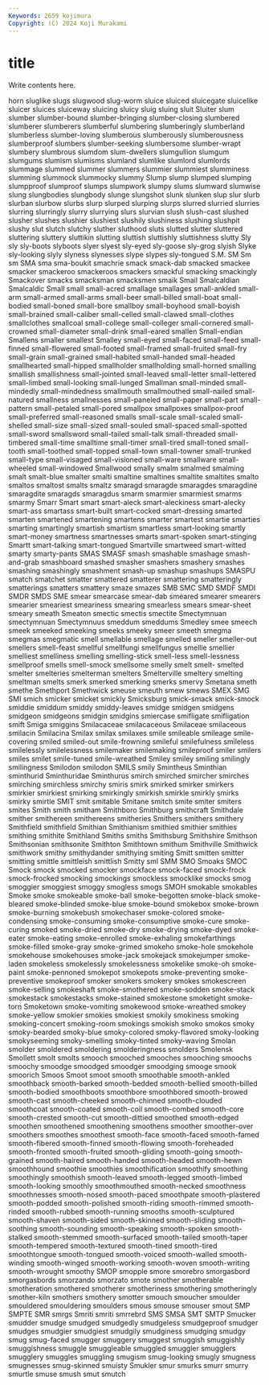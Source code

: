 ```yaml
---
Keywords: 2659 kojimura
Copyright: (C) 2024 Koji Murakami
---
```


# title

Write contents here.



horn sluglike slugs slugwood slug-worm sluice sluiced
sluicegate sluicelike sluicer sluices sluiceway sluicing sluicy sluig sluing sluit
Sluiter slum slumber slumber-bound slumber-bringing slumber-closing slumbered slumberer slumberers slumberful
slumbering slumberingly slumberland slumberless slumber-loving slumberous slumberously slumberousness slumberproof slumbers
slumber-seeking slumbersome slumber-wrapt slumbery slumbrous slumdom slum-dwellers slumgullion slumgum slumgums
slumism slumisms slumland slumlike slumlord slumlords slummage slummed slummer slummers
slummier slummiest slumminess slumming slummock slummocky slummy Slump slump slumped
slumping slumpproof slumproof slumps slumpwork slumpy slums slumward slumwise slung
slungbodies slungbody slunge slungshot slunk slunken slup slur slurb slurban
slurbow slurbs slurp slurped slurping slurps slurred slurried slurries slurring
slurringly slurry slurrying slurs slurvian slush slush-cast slushed slusher slushes
slushier slushiest slushily slushiness slushing slushpit slushy slut slutch slutchy
sluther sluthood sluts slutted slutter sluttered sluttering sluttery sluttikin slutting
sluttish sluttishly sluttishness slutty Sly sly sly-boots slyboots slyer slyest
sly-eyed sly-goose sly-grog slyish Slyke sly-looking slyly slyness slynesses slype
slypes sly-tongued S.M. SM Sm sm SMA sma sma-boukit smachrie
smack smack-dab smacked smackee smacker smackeroo smackeroos smackers smackful smacking
smackingly Smackover smacks smacksman smacksmen smaik Smail Smalcaldian Smalcaldic Small
small small-acred smallage smallages small-ankled small-arm small-armed small-arms small-beer small-billed
small-boat small-bodied small-boned small-bore smallboy small-boyhood small-boyish small-brained small-caliber small-celled
small-clawed small-clothes smallclothes smallcoal small-college small-colleger small-cornered small-crowned small-diameter small-drink
small-eared smallen Small-endian Smallens smaller smallest Smalley small-eyed small-faced small-feed
small-finned small-flowered small-footed small-framed small-fruited small-fry small-grain small-grained small-habited small-handed
small-headed smallhearted small-hipped smallholder smallholding small-horned smalling smallish smallishness small-jointed
small-leaved small-letter small-lettered small-limbed small-looking small-lunged Smallman small-minded small-mindedly small-mindedness
smallmouth smallmouthed small-nailed small-natured smallness smallnesses small-paneled small-paper small-part small-pattern
small-petaled small-pored smallpox smallpoxes smallpox-proof small-preferred small-reasoned smalls small-scale small-scaled
small-shelled small-size small-sized small-souled small-spaced small-spotted small-sword smallsword small-tailed small-talk
small-threaded small-timbered small-time smalltime small-timer small-tired small-toned small-tooth small-toothed small-topped
small-town small-towner small-trunked small-type small-visaged small-visioned small-ware smallware small-wheeled small-windowed
Smallwood smally smalm smalmed smalming smalt smalt-blue smalter smalti smaltine
smaltines smaltite smaltites smalto smaltos smaltost smalts smaltz smaragd smaragde
smaragdes smaragdine smaragdite smaragds smaragdus smarm smarmier smarmiest smarms smarmy
Smarr Smart smart smart-aleck smart-aleckiness smart-alecky smart-ass smartass smart-built smart-cocked
smart-dressing smarted smarten smartened smartening smartens smarter smartest smartie smarties
smarting smartingly smartish smartism smartless smart-looking smartly smart-money smartness smartnesses
smarts smart-spoken smart-stinging Smartt smart-talking smart-tongued Smartville smartweed smart-witted smarty
smarty-pants SMAS SMASF smash smashable smashage smash-and-grab smashboard smashed smasher
smashers smashery smashes smashing smashingly smashment smash-up smashup smashups SMASPU
smatch smatchet smatter smattered smatterer smattering smatteringly smatterings smatters smattery
smaze smazes SMB SMC SMD SMDF SMDI SMDR SMDS SME
smear smearcase smear-dab smeared smearer smearers smearier smeariest smeariness smearing
smearless smears smear-sheet smeary smeath Smeaton smectic smectis smectite Smectymnuan
smectymnuan Smectymnuus smeddum smeddums Smedley smee smeech smeek smeeked smeeking
smeeks smeeky smeer smeeth smegma smegmas smegmatic smell smellable smellage
smelled smeller smeller-out smellers smell-feast smellful smellfungi smellfungus smellie smellier
smelliest smelliness smelling smelling-stick smell-less smell-lessness smellproof smells smell-smock smellsome
smelly smelt smelt- smelted smelter smelteries smelterman smelters Smelterville smeltery
smelting smeltman smelts smerk smerked smerking smerks smervy Smetana smeth
smethe Smethport Smethwick smeuse smeuth smew smews SMEX SMG SMI
smich smicker smicket smickly Smicksburg smick-smack smick-smock smiddie smiddum smiddy
smiddy-leaves smidge smidgen smidgens smidgeon smidgeons smidgin smidgins smiercase smifligate
smifligation smift Smiga smiggins Smilacaceae smilacaceous Smilaceae smilaceous smilacin Smilacina
Smilax smilax smilaxes smile smileable smileage smile-covering smiled smiled-out smile-frowning
smileful smilefulness smileless smilelessly smilelessness smilemaker smilemaking smileproof smiler smilers
smiles smilet smile-tuned smile-wreathed Smiley smiley smiling smilingly smilingness Smilodon
smilodon SMILS smily Smintheus Sminthian sminthurid Sminthuridae Sminthurus smirch smirched
smircher smirches smirching smirchless smirchy smiris smirk smirked smirker smirkers
smirkier smirkiest smirking smirkingly smirkish smirkle smirkly smirks smirky smirtle
SMIT smit smitable Smitane smitch smite smiter smiters smites Smith
smith smitham Smithboro Smithburg smithcraft Smithdale smither smithereen smithereens smitheries
Smithers smithers smithery Smithfield smithfield Smithian Smithianism smithied smithier smithies
smithing smithite Smithland Smiths smiths Smithsburg Smithshire Smithson Smithsonian smithsonite
Smithton Smithtown smithum Smithville Smithwick smithwork smithy smithydander smithying smiting
Smitt smitten smitter smitting smittle smittleish smittlish Smitty sml SMM
SMO Smoaks SMOC Smock smock smocked smocker smockface smock-faced smock-frock
smock-frocked smocking smockings smockless smocklike smocks smog smoggier smoggiest smoggy
smogless smogs SMOH smokable smokables Smoke smoke smokeable smoke-ball smoke-begotten
smoke-black smoke-bleared smoke-blinded smoke-blue smoke-bound smokebox smoke-brown smoke-burning smokebush smokechaser
smoke-colored smoke-condensing smoke-consuming smoke-consumptive smoke-cure smoke-curing smoked smoke-dried smoke-dry smoke-drying
smoke-dyed smoke-eater smoke-eating smoke-enrolled smoke-exhaling smokefarthings smoke-filled smoke-gray smoke-grimed smokeho
smoke-hole smokehole smokehouse smokehouses smoke-jack smokejack smokejumper smoke-laden smokeless smokelessly
smokelessness smokelike smoke-oh smoke-paint smoke-pennoned smokepot smokepots smoke-preventing smoke-preventive smokeproof
smoker smokers smokery smokes smokescreen smoke-selling smokeshaft smoke-smothered smoke-sodden smoke-stack
smokestack smokestacks smoke-stained smokestone smoketight smoke-torn Smoketown smoke-vomiting smokewood smoke-wreathed
smokey smoke-yellow smokier smokies smokiest smokily smokiness smoking smoking-concert smoking-room
smokings smokish smoko smokos smoky smoky-bearded smoky-blue smoky-colored smoky-flavored smoky-looking
smokyseeming smoky-smelling smoky-tinted smoky-waving Smolan smolder smoldered smoldering smolderingness smolders
Smolensk Smollett smolt smolts smooch smooched smooches smooching smoochs smoochy
smoodge smoodged smoodger smoodging smooge smook smoorich Smoos Smoot smoot
smooth smoothable smooth-ankled smoothback smooth-barked smooth-bedded smooth-bellied smooth-billed smooth-bodied smoothboots
smoothbore smoothbored smooth-browed smooth-cast smooth-cheeked smooth-chinned smooth-clouded smoothcoat smooth-coated smooth-coil
smooth-combed smooth-core smooth-crested smooth-cut smooth-dittied smoothed smooth-edged smoothen smoothened smoothening
smoothens smoother smoother-over smoothers smoothes smoothest smooth-face smooth-faced smooth-famed smooth-fibered
smooth-finned smooth-flowing smooth-foreheaded smooth-fronted smooth-fruited smooth-gliding smooth-going smooth-grained smooth-haired smooth-handed
smooth-headed smooth-hewn smoothhound smoothie smoothies smoothification smoothify smoothing smoothingly smoothish
smooth-leaved smooth-legged smooth-limbed smooth-looking smoothly smoothmouthed smooth-necked smoothness smoothnesses smooth-nosed
smooth-paced smoothpate smooth-plastered smooth-podded smooth-polished smooth-riding smooth-rimmed smooth-rinded smooth-rubbed smooth-running
smooths smooth-sculptured smooth-shaven smooth-sided smooth-skinned smooth-sliding smooth-soothing smooth-sounding smooth-speaking smooth-spoken
smooth-stalked smooth-stemmed smooth-surfaced smooth-tailed smooth-taper smooth-tempered smooth-textured smooth-tined smooth-tired smoothtongue
smooth-tongued smooth-voiced smooth-walled smooth-winding smooth-winged smooth-working smooth-woven smooth-writing smooth-wrought smoothy
SMOP smopple smore smorebro smorgasbord smorgasbords smorzando smorzato smote smother
smotherable smotheration smothered smotherer smotheriness smothering smotheringly smother-kiln smothers smothery
smotter smouch smoucher smoulder smouldered smouldering smoulders smous smouse smouser
smout SMP SMPTE SMR smrgs Smriti smriti smrrebrd SMS SMSA
SMT SMTP Smucker smudder smudge smudged smudgedly smudgeless smudgeproof smudger
smudges smudgier smudgiest smudgily smudginess smudging smudgy smug smug-faced smugger
smuggery smuggest smuggish smuggishly smuggishness smuggle smuggleable smuggled smuggler smugglers
smugglery smuggles smuggling smugism smug-looking smugly smugness smugnesses smug-skinned smuisty
Smukler smur smurks smurr smurry smurtle smuse smush smut smutch
